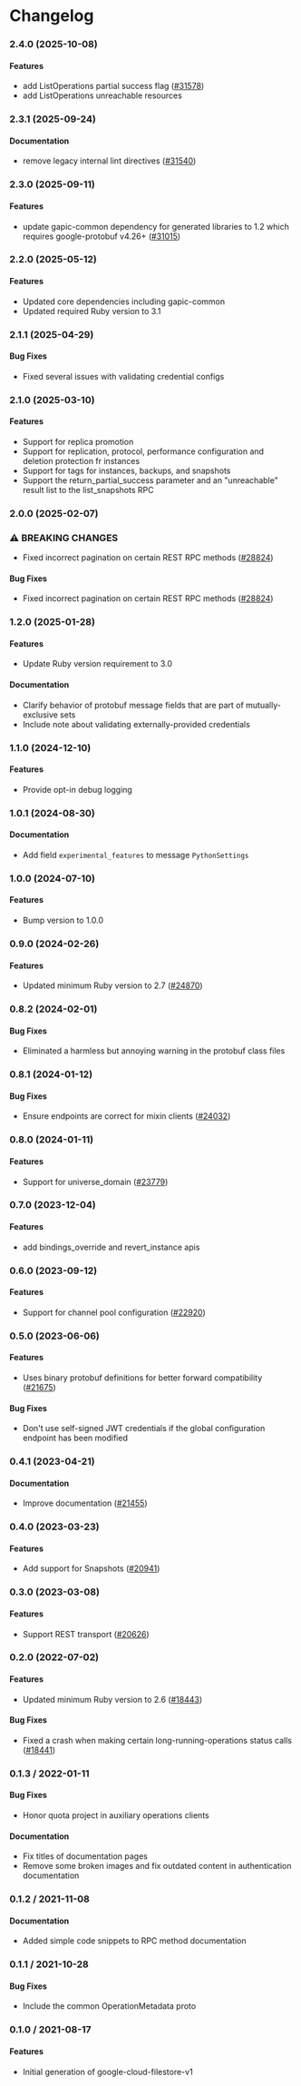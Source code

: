 # Changelog

### 2.4.0 (2025-10-08)

#### Features

* add ListOperations partial success flag ([#31578](https://github.com/googleapis/google-cloud-ruby/issues/31578)) 
* add ListOperations unreachable resources 

### 2.3.1 (2025-09-24)

#### Documentation

* remove legacy internal lint directives ([#31540](https://github.com/googleapis/google-cloud-ruby/issues/31540)) 

### 2.3.0 (2025-09-11)

#### Features

* update gapic-common dependency for generated libraries to 1.2 which requires google-protobuf v4.26+ ([#31015](https://github.com/googleapis/google-cloud-ruby/issues/31015)) 

### 2.2.0 (2025-05-12)

#### Features

* Updated core dependencies including gapic-common 
* Updated required Ruby version to 3.1 

### 2.1.1 (2025-04-29)

#### Bug Fixes

* Fixed several issues with validating credential configs 

### 2.1.0 (2025-03-10)

#### Features

* Support for replica promotion 
* Support for replication, protocol, performance configuration and deletion protection fr instances 
* Support for tags for instances, backups, and snapshots 
* Support the return_partial_success parameter and an "unreachable" result list to the list_snapshots RPC 

### 2.0.0 (2025-02-07)

### ⚠ BREAKING CHANGES

* Fixed incorrect pagination on certain REST RPC methods ([#28824](https://github.com/googleapis/google-cloud-ruby/issues/28824))

#### Bug Fixes

* Fixed incorrect pagination on certain REST RPC methods ([#28824](https://github.com/googleapis/google-cloud-ruby/issues/28824)) 

### 1.2.0 (2025-01-28)

#### Features

* Update Ruby version requirement to 3.0 
#### Documentation

* Clarify behavior of protobuf message fields that are part of mutually-exclusive sets 
* Include note about validating externally-provided credentials 

### 1.1.0 (2024-12-10)

#### Features

* Provide opt-in debug logging 

### 1.0.1 (2024-08-30)

#### Documentation

* Add field `experimental_features` to message `PythonSettings` 

### 1.0.0 (2024-07-10)

#### Features

* Bump version to 1.0.0 

### 0.9.0 (2024-02-26)

#### Features

* Updated minimum Ruby version to 2.7 ([#24870](https://github.com/googleapis/google-cloud-ruby/issues/24870)) 

### 0.8.2 (2024-02-01)

#### Bug Fixes

* Eliminated a harmless but annoying warning in the protobuf class files 

### 0.8.1 (2024-01-12)

#### Bug Fixes

* Ensure endpoints are correct for mixin clients ([#24032](https://github.com/googleapis/google-cloud-ruby/issues/24032)) 

### 0.8.0 (2024-01-11)

#### Features

* Support for universe_domain ([#23779](https://github.com/googleapis/google-cloud-ruby/issues/23779)) 

### 0.7.0 (2023-12-04)

#### Features

* add bindings_override and revert_instance apis 

### 0.6.0 (2023-09-12)

#### Features

* Support for channel pool configuration ([#22920](https://github.com/googleapis/google-cloud-ruby/issues/22920)) 

### 0.5.0 (2023-06-06)

#### Features

* Uses binary protobuf definitions for better forward compatibility ([#21675](https://github.com/googleapis/google-cloud-ruby/issues/21675)) 
#### Bug Fixes

* Don't use self-signed JWT credentials if the global configuration endpoint has been modified 

### 0.4.1 (2023-04-21)

#### Documentation

* Improve documentation ([#21455](https://github.com/googleapis/google-cloud-ruby/issues/21455)) 

### 0.4.0 (2023-03-23)

#### Features

* Add support for Snapshots ([#20941](https://github.com/googleapis/google-cloud-ruby/issues/20941)) 

### 0.3.0 (2023-03-08)

#### Features

* Support REST transport ([#20626](https://github.com/googleapis/google-cloud-ruby/issues/20626)) 

### 0.2.0 (2022-07-02)

#### Features

* Updated minimum Ruby version to 2.6 ([#18443](https://github.com/googleapis/google-cloud-ruby/issues/18443)) 
#### Bug Fixes

* Fixed a crash when making certain long-running-operations status calls ([#18441](https://github.com/googleapis/google-cloud-ruby/issues/18441)) 

### 0.1.3 / 2022-01-11

#### Bug Fixes

* Honor quota project in auxiliary operations clients

#### Documentation

* Fix titles of documentation pages
* Remove some broken images and fix outdated content in authentication documentation

### 0.1.2 / 2021-11-08

#### Documentation

* Added simple code snippets to RPC method documentation

### 0.1.1 / 2021-10-28

#### Bug Fixes

* Include the common OperationMetadata proto

### 0.1.0 / 2021-08-17

#### Features

* Initial generation of google-cloud-filestore-v1
